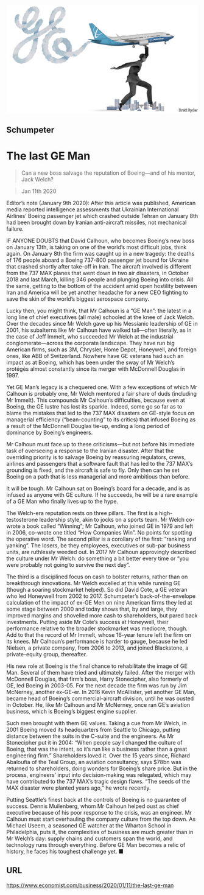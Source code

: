 ![](./images/20200111_WBD000_0.jpg)

## Schumpeter

# The last GE Man

> Can a new boss salvage the reputation of Boeing—and of his mentor, Jack Welch?

> Jan 11th 2020

Editor’s note (January 9th 2020): After this article was published, American media reported intelligence assessments that Ukrainian International Airlines’ Boeing passenger jet which crashed outside Tehran on January 8th had been brought down by Iranian anti-aircraft missiles, not mechanical failure.

IF ANYONE DOUBTS that David Calhoun, who becomes Boeing’s new boss on January 13th, is taking on one of the world’s most difficult jobs, think again. On January 8th the firm was caught up in a new tragedy: the deaths of 176 people aboard a Boeing 737-800 passenger jet bound for Ukraine that crashed shortly after take-off in Iran. The aircraft involved is different from the 737 MAX planes that went down in two air disasters, in October 2018 and last March, killing 346 people and plunging Boeing into crisis. All the same, getting to the bottom of the accident amid open hostility between Iran and America will be yet another headache for a new CEO fighting to save the skin of the world’s biggest aerospace company.

Lucky then, you might think, that Mr Calhoun is a “GE Man”: the latest in a long line of chief executives (all male) schooled at the knee of Jack Welch. Over the decades since Mr Welch gave up his Messianic leadership of GE in 2001, his subalterns like Mr Calhoun have walked tall—often literally, as in the case of Jeff Immelt, who succeeded Mr Welch at the industrial conglomerate—across the corporate landscape. They have run big American firms, such as 3M, Chrysler, Home Depot, Honeywell, and foreign ones, like ABB of Switzerland. Nowhere have GE veterans had such an impact as at Boeing, which has been under the sway of Mr Welch’s protégés almost constantly since its merger with McDonnell Douglas in 1997.

Yet GE Man’s legacy is a chequered one. With a few exceptions of which Mr Calhoun is probably one, Mr Welch mentored a fair share of duds (including Mr Immelt). This compounds Mr Calhoun’s difficulties, because even at Boeing, the GE lustre has lost its sparkle. Indeed, some go so far as to blame the mistakes that led to the 737 MAX disasters on GE-style focus on managerial efficiency (“bean-counting” to its critics) that infused Boeing as a result of the McDonnell Douglas tie-up, ending a long period of dominance by Boeing’s engineers.

Mr Calhoun must face up to these criticisms—but not before his immediate task of overseeing a response to the Iranian disaster. After that the overriding priority is to salvage Boeing by reassuring regulators, crews, airlines and passengers that a software fault that has led to the 737 MAX’s grounding is fixed, and the aircraft is safe to fly. Only then can he set Boeing on a path that is less managerial and more ambitious than before.

It will be tough. Mr Calhoun sat on Boeing’s board for a decade, and is as infused as anyone with GE culture. If he succeeds, he will be a rare example of a GE Man who finally lives up to the hype.

The Welch-era reputation rests on three pillars. The first is a high-testosterone leadership style, akin to jocks on a sports team. Mr Welch co-wrote a book called “Winning”; Mr Calhoun, who joined GE in 1979 and left in 2006, co-wrote one titled “How Companies Win”. No points for spotting the operative word. The second pillar is a corollary of the first: “ranking and yanking”. The losers, be they employees, executives or sub-par business units, are ruthlessly weeded out. In 2017 Mr Calhoun approvingly described the culture under Mr Welch: do something a bit better every time or “you were probably not going to survive the next day”.

The third is a disciplined focus on cash to bolster returns, rather than on breakthrough innovations. Mr Welch excelled at this while running GE (though a soaring stockmarket helped). So did David Cote, a GE veteran who led Honeywell from 2002 to 2017. Schumpeter’s back-of-the-envelope calculation of the impact of ex-GE Men on nine American firms they led at some stage between 2000 and today shows that, by and large, they improved margins and shovelled more cash to shareholders, but pared back investments. Putting aside Mr Cote’s success at Honeywell, their performance relative to the broader stockmarket was mediocre, though. Add to that the record of Mr Immelt, whose 16-year tenure left the firm on its knees. Mr Calhoun’s performance is harder to gauge, because he led Nielsen, a private company, from 2006 to 2013, and joined Blackstone, a private-equity group, thereafter.

His new role at Boeing is the final chance to rehabilitate the image of GE Man. Several of them have tried and ultimately failed. After the merger with McDonnell Douglas, that firm’s boss, Harry Stonecipher, also formerly of GE, led Boeing in 2003-05. For the next decade the firm was run by Jim McNerney, another ex-GE-er. In 2016 Kevin McAllister, yet another GE Man, became head of Boeing’s commercial-aircraft division, until he was ousted in October. He, like Mr Calhoun and Mr McNerney, once ran GE’s aviation business, which is Boeing’s biggest engine supplier.

Such men brought with them GE values. Taking a cue from Mr Welch, in 2001 Boeing moved its headquarters from Seattle to Chicago, putting distance between the suits in the C-suite and the engineers. As Mr Stonecipher put it in 2004: “When people say I changed the culture of Boeing, that was the intent, so it’s run like a business rather than a great engineering firm.” Shareholders loved it. Over the 15 years since, Richard Abaloufia of the Teal Group, an aviation consultancy, says $78bn was returned to shareholders, doing wonders for Boeing’s share price. But in the process, engineers’ input into decision-making was relegated, which may have contributed to the 737 MAX’s tragic design flaws. “The seeds of the MAX disaster were planted years ago,” he wrote recently.

Putting Seattle’s finest back at the controls of Boeing is no guarantee of success. Dennis Muilenberg, whom Mr Calhoun helped oust as chief executive because of his poor response to the crisis, was an engineer. Mr Calhoun must start overhauling the company culture from the top down. As Michael Useem, a seasoned GE watcher at the Wharton School in Philadelphia, puts it, the complexities of business are much greater than in Mr Welch’s day: supply chains and customers span the world, and technology runs through everything. Before GE Man becomes a relic of history, he faces his toughest challenge yet. ■

## URL

https://www.economist.com/business/2020/01/11/the-last-ge-man
